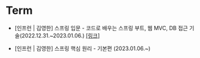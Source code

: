 # Term
- [인프런 | 김영한] 스프링 입문 - 코드로 배우는 스프링 부트, 웹 MVC, DB 접근 기술(2022.12.31.~2023.01.06.) <a href="https://github.com/bmong4mong0318/TIL/tree/main/spring/hello/hello-spring">[링크]</a>

- [인프런 | 김영한] 스프링 핵심 원리 - 기본편 (2023.01.06.~)
